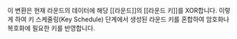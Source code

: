 이 변환은 현재 라운드의 데이터에 해당 [[라운드]]의 [[라운드 키]]를 XOR합니다. 이렇게 하여 키 스케줄링(Key Schedule) 단계에서 생성된 라운드 키를 혼합하여 암호화나 복호화에 필요한 키를 반영합니다.
